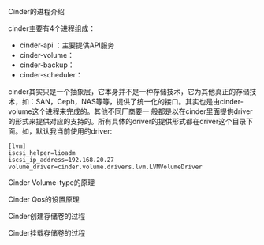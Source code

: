 Cinder的进程介绍

cinder主要有4个进程组成：

* cinder-api ：主要提供API服务
* cinder-volume：
* cinder-backup：
* cinder-scheduler：

cinder其实只是一个抽象层，它本身并不是一种存储技术，它为其他真正的存储技术，如：SAN，Ceph，NAS等等，提供了统一化的接口。其实也是由cinder-volume这个进程来完成的。其他不同厂商要一 般都是以在cinder里面提供driver的形式来提供对应的支持的。所有具体的driver的提供形式都在driver这个目录下面。如，默认我当前使用的driver:

```
[lvm]
iscsi_helper=lioadm
iscsi_ip_address=192.168.20.27
volume_driver=cinder.volume.drivers.lvm.LVMVolumeDriver
```

Cinder  Volume-type的原理

Cinder Qos的设置原理

Cinder创建存储卷的过程

Cinder挂载存储卷的过程

